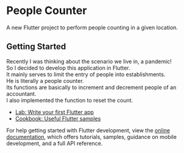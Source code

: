 # People Counter

A new Flutter project to perform people counting in a given location.

## Getting Started

Recently I was thinking about the scenario we live in, a pandemic! <br>
So I decided to develop this application in Flutter. <br>
It mainly serves to limit the entry of people into establishments. <br>
He is literally a people counter. <br>
Its functions are basically to increment and decrement people of an accountant. <br>
I also implemented the function to reset the count.

- [Lab: Write your first Flutter app](https://docs.flutter.dev/get-started/codelab)
- [Cookbook: Useful Flutter samples](https://docs.flutter.dev/cookbook)

For help getting started with Flutter development, view the
[online documentation](https://docs.flutter.dev/), which offers tutorials,
samples, guidance on mobile development, and a full API reference.
